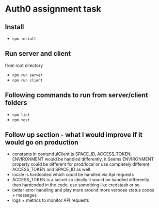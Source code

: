 # Auth0 assignment task
## Install
- `npm install`

## Run server and client
from root directory
- `npm run server`
- `npm run client`

## Following commands to run from server/client folders
- `npm lint`
- `npm test`

## Follow up section - what I would improve if it would go on production
- constants in contentfulClient.js SPACE_ID, ACCESS_TOKEN, ENVIRONMENT would be handled differently, it Seems ENVIRONMENT property could be different for prod/local or use completely different ACCESS_TOKEN and SPACE_ID as well
- locale is hardcoded which could be handled via Api requests
- ACCESS_TOKEN is a secret so ideally it would be handled differently than hardcoded in the code, use something like credstash or so
- better error handling and play more around more verbose status codes + messages
- logs + metrics to monitor API requests

